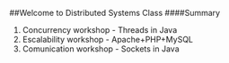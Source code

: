 ##Welcome to Distributed Systems Class
####Summary

1. Concurrency workshop - Threads in  Java
2. Escalability workshop - Apache+PHP+MySQL
3. Comunication workshop - Sockets in Java